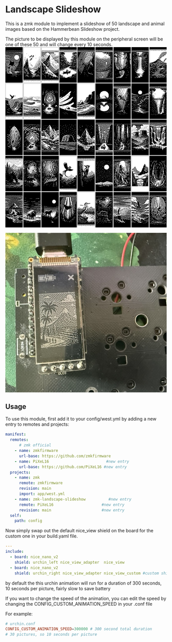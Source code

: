 # Landscape Slideshow

This is a zmk module to implement a slideshow of 50 landscape and animal images based on the Hammerbean Slideshow project.

The picture to be displayed by this module on the peripheral screen will be one of these 50 and will change every 10 seconds.
![art](./assets/slideshow_preview.png)

![preview](./assets/landscape.jpg)

<!-- ![art](./assets/20240913_193934.png) -->

## Usage

To use this module, first add it to your config/west.yml by adding a new entry to remotes and projects:

```yml
manifest:
  remotes:
      # zmk official
    - name: zmkfirmware
      url-base: https://github.com/zmkfirmware
    - name: PiXeL16                         #new entry
      url-base: https://github.com/PiXeL16 #new entry
  projects:
    - name: zmk
      remote: zmkfirmware
      revision: main
      import: app/west.yml
    - name: zmk-landscape-slideshow          #new entry
      remote: PiXeL16                     #new entry
      revision: main                      #new entry
  self:
    path: config
```

Now simply swap out the default nice_view shield on the board for the custom one in your build.yaml file.

```yml
---
include:
  - board: nice_nano_v2
    shield: urchin_left nice_view_adapter  nice_view
  - board: nice_nano_v2
    shield: urchin_right nice_view_adapter nice_view_custom #custom shield
```

by default the this urchin animation will run for a duration of 300 seconds, 10 seconds per picture, fairly slow to save battery

If you want to change the speed of the animation, you can edit the speed by changing the CONFIG_CUSTOM_ANIMATION_SPEED in your .conf file

For example:

```conf
# urchin.conf
CONFIG_CUSTOM_ANIMATION_SPEED=300000 # 300 second total duration
# 30 pictures, so 10 seconds per picture
```